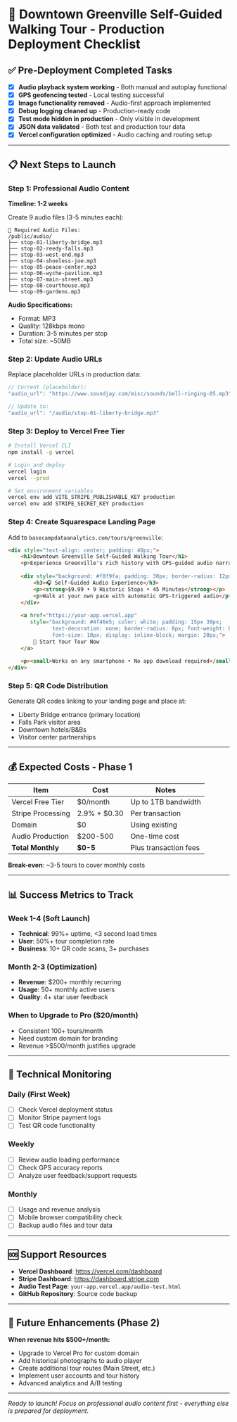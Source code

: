 # 🚀 Downtown Greenville Self-Guided Walking Tour - Production Deployment Checklist

## ✅ Pre-Deployment Completed Tasks

- [x] **Audio playback system working** - Both manual and autoplay functional
- [x] **GPS geofencing tested** - Local testing successful
- [x] **Image functionality removed** - Audio-first approach implemented
- [x] **Debug logging cleaned up** - Production-ready code
- [x] **Test mode hidden in production** - Only visible in development
- [x] **JSON data validated** - Both test and production tour data
- [x] **Vercel configuration optimized** - Audio caching and routing setup

---

## 📋 Next Steps to Launch

### Step 1: Professional Audio Content
**Timeline: 1-2 weeks**

Create 9 audio files (3-5 minutes each):

```
📍 Required Audio Files:
/public/audio/
├── stop-01-liberty-bridge.mp3
├── stop-02-reedy-falls.mp3
├── stop-03-west-end.mp3
├── stop-04-shoeless-joe.mp3
├── stop-05-peace-center.mp3
├── stop-06-wyche-pavilion.mp3
├── stop-07-main-street.mp3
├── stop-08-courthouse.mp3
└── stop-09-gardens.mp3
```

**Audio Specifications:**
- Format: MP3
- Quality: 128kbps mono
- Duration: 3-5 minutes per stop
- Total size: ~50MB

### Step 2: Update Audio URLs
Replace placeholder URLs in production data:

```javascript
// Current (placeholder):
"audio_url": "https://www.soundjay.com/misc/sounds/bell-ringing-05.mp3"

// Update to:
"audio_url": "/audio/stop-01-liberty-bridge.mp3"
```

### Step 3: Deploy to Vercel Free Tier

```bash
# Install Vercel CLI
npm install -g vercel

# Login and deploy
vercel login
vercel --prod

# Set environment variables
vercel env add VITE_STRIPE_PUBLISHABLE_KEY production
vercel env add STRIPE_SECRET_KEY production
```

### Step 4: Create Squarespace Landing Page
Add to `basecampdataanalytics.com/tours/greenville`:

```html
<div style="text-align: center; padding: 40px;">
    <h1>Downtown Greenville Self-Guided Walking Tour</h1>
    <p>Experience Greenville's rich history with GPS-guided audio narration</p>
    
    <div style="background: #f8f9fa; padding: 30px; border-radius: 12px; margin: 20px 0;">
        <h3>🎧 Self-Guided Audio Experience</h3>
        <p><strong>$9.99 • 9 Historic Stops • 45 Minutes</strong></p>
        <p>Walk at your own pace with automatic GPS-triggered audio</p>
    </div>
    
    <a href="https://your-app.vercel.app" 
       style="background: #4f46e5; color: white; padding: 15px 30px; 
              text-decoration: none; border-radius: 8px; font-weight: bold; 
              font-size: 18px; display: inline-block; margin: 20px;">
        🚀 Start Your Tour Now
    </a>
    
    <p><small>Works on any smartphone • No app download required</small></p>
</div>
```

### Step 5: QR Code Distribution
Generate QR codes linking to your landing page and place at:

- Liberty Bridge entrance (primary location)
- Falls Park visitor area
- Downtown hotels/B&Bs
- Visitor center partnerships

---

## 💰 Expected Costs - Phase 1

| Item | Cost | Notes |
|------|------|-------|
| Vercel Free Tier | $0/month | Up to 1TB bandwidth |
| Stripe Processing | 2.9% + $0.30 | Per transaction |
| Domain | $0 | Using existing |
| Audio Production | $200-500 | One-time cost |
| **Total Monthly** | **$0-5** | Plus transaction fees |

**Break-even**: ~3-5 tours to cover monthly costs

---

## 📊 Success Metrics to Track

### Week 1-4 (Soft Launch)
- **Technical**: 99%+ uptime, <3 second load times
- **User**: 50%+ tour completion rate
- **Business**: 10+ QR code scans, 3+ purchases

### Month 2-3 (Optimization)
- **Revenue**: $200+ monthly recurring
- **Usage**: 50+ monthly active users
- **Quality**: 4+ star user feedback

### When to Upgrade to Pro ($20/month)
- Consistent 100+ tours/month
- Need custom domain for branding
- Revenue >$500/month justifies upgrade

---

## 🔧 Technical Monitoring

### Daily (First Week)
- [ ] Check Vercel deployment status
- [ ] Monitor Stripe payment logs
- [ ] Test QR code functionality

### Weekly
- [ ] Review audio loading performance
- [ ] Check GPS accuracy reports
- [ ] Analyze user feedback/support requests

### Monthly
- [ ] Usage and revenue analysis
- [ ] Mobile browser compatibility check
- [ ] Backup audio files and tour data

---

## 🆘 Support Resources

- **Vercel Dashboard**: https://vercel.com/dashboard
- **Stripe Dashboard**: https://dashboard.stripe.com
- **Audio Test Page**: `your-app.vercel.app/audio-test.html`
- **GitHub Repository**: Source code backup

---

## 🎯 Future Enhancements (Phase 2)

**When revenue hits $500+/month:**

- Upgrade to Vercel Pro for custom domain
- Add historical photographs to audio player
- Create additional tour routes (Main Street, etc.)
- Implement user accounts and tour history
- Advanced analytics and A/B testing

---

*Ready to launch! Focus on professional audio content first - everything else is prepared for deployment.*